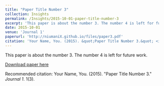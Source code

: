 ```yaml
---
title: "Paper Title Number 3"
collection: Insights
permalink: /Insights/2015-10-01-paper-title-number-3
excerpt: 'This paper is about the number 3. The number 4 is left for future work.'
date: 2015-10-01
venue: 'Journal 1'
paperurl: 'http://niumaniX.github.io/files/paper3.pdf'
citation: 'Your Name, You. (2015). &quot;Paper Title Number 3.&quot; <i>Journal 1</i>. 1(3).'
---
```

This paper is about the number 3. The number 4 is left for future work.

[Download paper here](http://niumaniX.github.io/files/paper3.pdf)

Recommended citation: Your Name, You. (2015). "Paper Title Number 3." <i>Journal 1</i>. 1(3).
